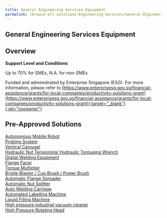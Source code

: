 ```yaml
---
title: General Engineering Services Equipment
permalink: /browse-all-solutions-Engineering-Services/General-Engineering-Services-Equipment
---
```


## General Engineering Services Equipment
## Overview

**Support Level and Conditions**

Up to 70% for SMEs, N.A. for non-SMEs

Funded and administrated by Enterprise Singapore (ESG). For more information, please refer to
[https://www.enterprisesg.gov.sg/financial-assistance/grants/for-local-companies/productivity-solutions-grant](https://www.enterprisesg.gov.sg/financial-assistance/grants/for-local-companies/productivity-solutions-grant){:target="_blank"}{:rel="noopener"}

## Pre-Approved Solutions

<a href='/productivity-solutions-grant/solutionrepo/solution28' target='_blank'>Autonomous Mobile Robot</a><br>
<a href='/productivity-solutions-grant/solutionrepo/solution94' target='_blank'>Probing System</a><br>
<a href='/productivity-solutions-grant/solutionrepo/solution161' target='_blank'>Vertical Carousel</a><br>
<a href='/productivity-solutions-grant/solutionrepo/solution956' target='_blank'>Hydraulic Nut Tensioning/ Hydraulic Torqueing Wrench</a><br>
<a href='/productivity-solutions-grant/solutionrepo/solution1288' target='_blank'>Digital Welding Equipment </a><br>
<a href='/productivity-solutions-grant/solutionrepo/solution1471' target='_blank'>Flange Facer</a><br>
<a href='/productivity-solutions-grant/solutionrepo/solution1472' target='_blank'>Torque Multiplier</a><br>
<a href='/productivity-solutions-grant/solutionrepo/solution1473' target='_blank'>Bristle Blaster / Cup Brush / Power Brush</a><br>
<a href='/productivity-solutions-grant/solutionrepo/solution1474' target='_blank'>Automatic Flange Spreader</a><br>
<a href='/productivity-solutions-grant/solutionrepo/solution1475' target='_blank'>Automatic Nut Splitter</a><br>
<a href='/productivity-solutions-grant/solutionrepo/solution1963' target='_blank'>Auto Welding Carriage</a><br>
<a href='/productivity-solutions-grant/solutionrepo/solution2074' target='_blank'>Automated Labelling Machine </a><br>
<a href='/productivity-solutions-grant/solutionrepo/solution2075' target='_blank'>Liquid Filling Machine</a><br>
<a href='/productivity-solutions-grant/solutionrepo/solution2076' target='_blank'>High pressure industrial vacuum cleaner</a><br>
<a href='/productivity-solutions-grant/solutionrepo/solution2077' target='_blank'>High Pressure Rotating Head</a><br>
